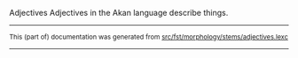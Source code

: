 Adjectives
Adjectives in the Akan language describe things.

* * *

<small>This (part of) documentation was generated from [src/fst/morphology/stems/adjectives.lexc](https://github.com/giellalt/lang-aka/blob/main/src/fst/morphology/stems/adjectives.lexc)</small>

---

